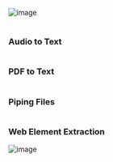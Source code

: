 ![image](https://static.wixstatic.com/media/e27fd3_997b6c3cc5b34e90a02d13823dee674f~mv2.png)
#
### Audio to Text
#
### PDF to Text
#
### Piping Files
#
### Web Element Extraction
![image](https://kodecreators.com/image/portfolio/zebraped/mobile_mockup.png)
